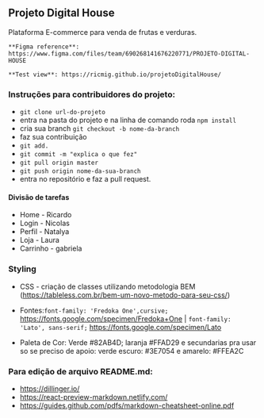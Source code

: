 ﻿## Projeto Digital House 

Plataforma E-commerce para venda de frutas e verduras. 

    **Figma reference**: https://www.figma.com/files/team/690268141676220771/PROJETO-DIGITAL-HOUSE

    **Test view**: https://ricmig.github.io/projetoDigitalHouse/

### Instruções para contribuidores do projeto:

* `git clone url-do-projeto`
*  entra na pasta do projeto e na linha de comando roda `npm install`
*  cria sua branch `git checkout -b nome-da-branch`
*  faz sua contribuição
* `git add.`
* `git commit -m "explica o que fez"`
* `git pull origin master`
* `git push origin nome-da-sua-branch`
* entra no repositório e faz a pull request. 

#### Divisão de tarefas

* Home - Ricardo
* Login - Nicolas
* Perfil - Natalya 
* Loja - Laura 
* Carrinho - gabriela

### Styling 

* CSS  - criação de classes utilizando metodologia BEM (https://tableless.com.br/bem-um-novo-metodo-para-seu-css/)

* Fontes:``font-family: 'Fredoka One',cursive;`` https://fonts.google.com/specimen/Fredoka+One
 | ``font-family: 'Lato', sans-serif;`` https://fonts.google.com/specimen/Lato

* Paleta de Cor: Verde #82AB4D; laranja #FFAD29
e secundarias pra usar so se preciso de apoio: verde escuro: #3E7054 e amarelo: #FFEA2C


### Para edição de arquivo README.md:

* https://dillinger.io/ 
* https://react-preview-markdown.netlify.com/
* https://guides.github.com/pdfs/markdown-cheatsheet-online.pdf


